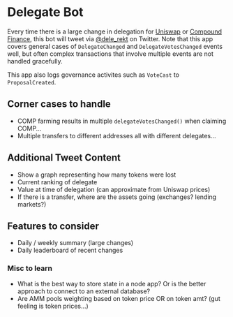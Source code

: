 # Delegate Bot

Every time there is a large change in delegation for [Uniswap](http://uniswap.io/) or [Compound Finance](https://compound.finance), this bot will tweet via [@dele_rekt](https://twitter.com/dele_rekt) on Twitter. Note that this app covers general cases of `DelegateChanged` and `DelegateVotesChanged` events well, but often complex transactions that involve multiple events are not handled gracefully.

This app also logs governance activites such as `VoteCast` to `ProposalCreated`.

## Corner cases to handle
- COMP farming results in multiple `delegateVotesChanged()` when claiming COMP...
- Multiple transfers to different addresses all with different delegates...

## Additional Tweet Content
- Show a graph representing how many tokens were lost
- Current ranking of delegate
- Value at time of delegation (can approximate from Uniswap prices)
- If there is a transfer, where are the assets going (exchanges? lending markets?)

## Features to consider
- Daily / weekly summary (large changes)
- Daily leaderboard of recent changes

### Misc to learn
- What is the best way to store state in a node app? Or is the better approach to connect to an external database?
- Are AMM pools weighting based on token price OR on token amt? (gut feeling is token prices...)

